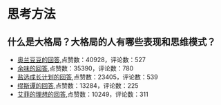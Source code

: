 #  思考方法 
## 什么是大格局？大格局的人有哪些表现和思维模式？
- [奥兰豆豆的回答](https://www.zhihu.com/question/288688040/answer/681148135),点赞数：40928，评论数：527
- [余味的回答](https://www.zhihu.com/question/288688040/answer/816307156),点赞数：35390，评论数：780
- [盐选成长计划的回答](https://www.zhihu.com/question/288688040/answer/-2128011931),点赞数：23405，评论数：539
- [缪斯谭的回答](https://www.zhihu.com/question/288688040/answer/1450587591),点赞数：13284，评论数：225
- [艾菲的理想的回答](https://www.zhihu.com/question/288688040/answer/684384890),点赞数：10249，评论数：311
